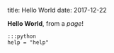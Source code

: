 title: Hello World
date: 2017-12-22

**Hello World**, from a *page*!

    :::python
    help = "help"